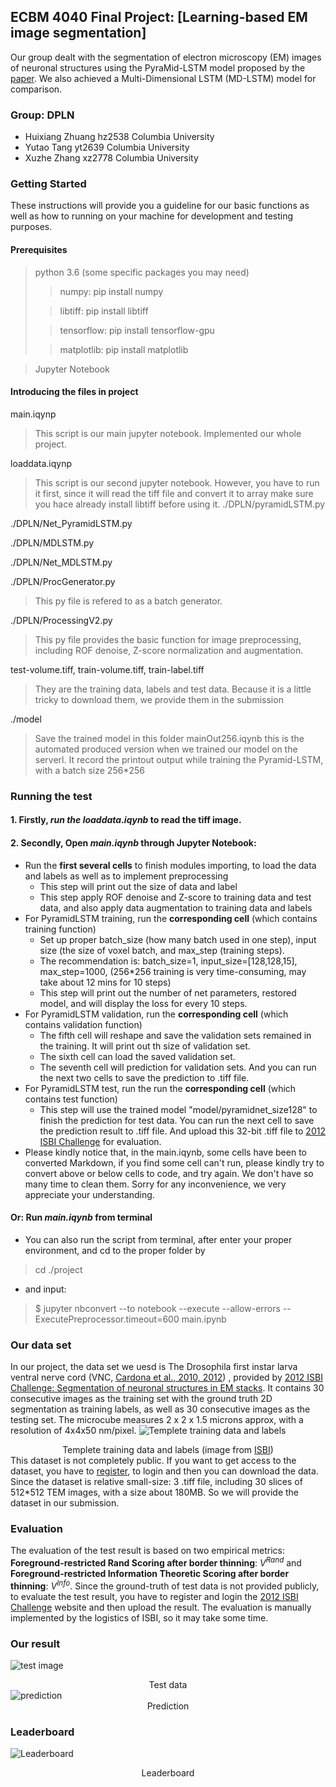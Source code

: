 
## ECBM 4040 Final Project: [Learning-based EM image segmentation]
Our group dealt with the segmentation of electron microscopy (EM) images of neuronal structures using the PyraMid-LSTM model proposed by the [paper](https://arxiv.org/abs/1506.07452). We also achieved a Multi-Dimensional LSTM (MD-LSTM) model for comparison.


### Group: DPLN
* 	Huixiang Zhuang hz2538 Columbia University
* 	Yutao Tang      yt2639 Columbia University
* 	Xuzhe Zhang     xz2778 Columbia University

### Getting Started
These instructions will provide you a guideline for our basic functions as well as how to running on your machine for development and testing purposes.
#### Prerequisites
>python 3.6 (some specific packages you may need)
>>numpy:         pip install numpy
>
>>libtiff:        pip install libtiff
>
>>tensorflow:      pip install tensorflow-gpu
>
>>matplotlib:      pip install matplotlib


>Jupyter Notebook 

#### Introducing the files in project
main.iqynp
>This script is our main jupyter notebook. Implemented our whole project.
>
loaddata.iqynp
>This script is our second jupyter notebook. However, you have to run it first, since it will read the tiff file and convert it to array
>make sure you hace already install libtiff before using it.
./DPLN/pyramidLSTM.py
>
>
./DPLN/Net_PyramidLSTM.py
>
>
./DPLN/MDLSTM.py
>
>
./DPLN/Net_MDLSTM.py
>
>
./DPLN/ProcGenerator.py
>This py file is refered to as a batch generator.
>
./DPLN/ProcessingV2.py
>This py file provides the basic function for image preprocessing, including ROF denoise, Z-score normalization and augmentation.
>
test-volume.tiff, train-volume.tiff, train-label.tiff
>They are the training data, labels and test data. Because it is a little tricky to download them, we provide them in the submission
>
./model
>Save the trained model in this folder
mainOut256.iqynb
>this is the automated produced version when we trained our model on the serverl. It record the printout output while training the Pyramid-LSTM, with a batch size 256*256
>
### Running the test
#### 1. Firstly,  _run the loaddata.iqynb_ to read the tiff image.
#### 2. Secondly, Open _**main.iqynb**_  through Jupyter Notebook:
* Run the **first several cells** to finish modules importing, to load the data and labels as well as to implement preprocessing
    * This step will print out the size of data and label
    * This step apply ROF denoise and Z-score to training data and test data, and also apply data augmentation to training data and labels
* For PyramidLSTM training, run the **corresponding cell** (which contains training function)
    * Set up proper batch_size (how many batch used in one step), input size (the size of voxel batch, and max_step (training steps). 
    * The recommendation is: batch_size=1, input_size=[128,128,15], max_step=1000, (256*256 training is very time-consuming, may take about 12 mins for 10 steps)
    * This step will print out the number of net parameters, restored model, and will display the loss for every 10 steps.
* For PyramidLSTM validation, run the **corresponding cell** (which contains validation function)
    * The fifth cell will reshape and save the validation sets remained in the training. It will print out th size of validation set.
    * The sixth cell can load the saved validation set.
    * The seventh cell will prediction for validation sets. And you can run the next two cells to save the prediction to .tiff file.
* For PyramidLSTM test, run the run the **corresponding cell** (which contains test function)
    * This step will use the trained model "model/pyramidnet_size128" to finish the prediction for test data. You can run the next cell to save the prediction result to .tiff file. And upload this 32-bit .tiff file to [2012 ISBI Challenge](http://brainiac2.mit.edu/isbi_challenge/) for evaluation.
* Please kindly notice that, in the main.iqynb, some cells have been to converted Markdown, if you find some cell can't run, please kindly try to convert above or below cells to code, and try again. We don't have so many time to clean them. Sorry for any inconvenience, we very appreciate your understanding.


####  Or: Run _**main.iqynb**_ from terminal
* You can also run the script from terminal, after enter your proper environment, and cd to the proper folder by 
>cd ./project 
* and input:
>$ jupyter nbconvert --to notebook --execute --allow-errors --ExecutePreprocessor.timeout=600 main.ipynb 
>

### Our data set
In our project, the data set we uesd is The Drosophila first instar larva ventral nerve cord (VNC, [Cardona et al., 2010, 2012](https://www.ini.uzh.ch/~acardona/trakem2.html)) , provided by [2012 ISBI Challenge: Segmentation of neuronal structures in EM stacks](http://brainiac2.mit.edu/isbi_challenge/). It contains 30 consecutive images as the training set with the ground truth 2D segmentation as training labels, as well as 30 consecutive images as the testing set. The microcube measures 2 x 2 x 1.5 microns approx, with a resolution of 4x4x50 nm/pixel. ![**Templete training data and labels**](http://brainiac2.mit.edu/isbi_challenge/sites/default/files/Challenge-ISBI-2012-Animation-Input-Labels.gif)<center>Templete training data and labels (image from [ISBI](http://brainiac2.mit.edu/isbi_challenge/))</center>
This dataset is not completely public. If you want to get access to the dataset, you have to [register](http://brainiac2.mit.edu/isbi_challenge/user/register), to login and then you can download the data. Since the dataset is relative small-size: 3 .tiff file, including 30 slices of 512*512 TEM images, with a size about 180MB. So we will provide the dataset in our submission.

### Evaluation
The evaluation of the test result is based on two empirical metrics: **Foreground-restricted Rand Scoring after border thinning**: $V^{Rand}$ and **Foreground-restricted Information Theoretic Scoring after border thinning**: $V^{Info}$.
Since the ground-truth of test data is not provided publicly, to evaluate the test result, you have to register and login the [2012 ISBI Challenge](http://brainiac2.mit.edu/isbi_challenge/) website and then upload the result. The evaluation is manually implemented by the logistics of ISBI, so it may take some time.

### Our result
![test image](https://github.com/XuzheZ/DPLN-EMSeg/blob/master/images/test.gif?raw=true)<center>Test data </center>![prediction](https://github.com/XuzheZ/DPLN-EMSeg/blob/master/images/prediction.gif?raw=true)<center>Prediction </center>

### Leaderboard
![Leaderboard](https://github.com/XuzheZ/DPLN-EMSeg/blob/master/images/leaderboard.png?raw=true)<center>Leaderboard</center>

